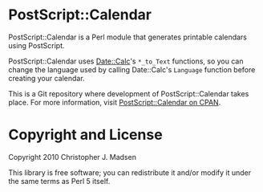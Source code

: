 PostScript::Calendar
====================

PostScript::Calendar is a Perl module that generates printable
calendars using PostScript.

PostScript::Calendar uses [Date::Calc](http://search.cpan.org/perldoc?Date::Calc)'s `*_to_Text` functions, so you
can change the language used by calling Date::Calc's `Language`
function before creating your calendar.

This is a Git repository where development of PostScript::Calendar
takes place.  For more information, visit
[PostScript::Calendar on CPAN](http://search.cpan.org/dist/PostScript-Calendar/).



Copyright and License
=====================

Copyright 2010 Christopher J. Madsen

This library is free software; you can redistribute it and/or modify
it under the same terms as Perl 5 itself.
